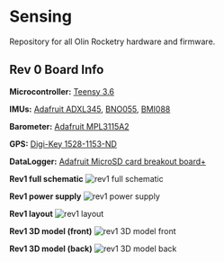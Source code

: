 # Sensing

Repository for all Olin Rocketry hardware and firmware.

## Rev 0 Board Info
**Microcontroller:** [Teensy 3.6](https://www.pjrc.com/teensy/card9a_rev1.pdf)

**IMUs:** [Adafruit ADXL345](https://www.analog.com/media/en/technical-documentation/data-sheets/ADXL345.pdf), [BNO055](https://learn.adafruit.com/adafruit-bno055-absolute-orientation-sensor), [BMI088](https://www.digikey.com/en/products/detail/bosch-sensortec/BMI088/8634936)

**Barometer:** [Adafruit MPL3115A2](https://www.adafruit.com/product/1893)

**GPS:** [Digi-Key 1528-1153-ND](https://www.digikey.com/en/products/detail/adafruit-industries-llc/746/5353613?fbclid=IwAR1ChauvkCDqRjbcs71UiFv6sAsISmPYLFTHTpNuU6t7yhCKm3buREd89cU)

**DataLogger:** [Adafruit MicroSD card breakout board+](https://www.adafruit.com/product/254)

**Rev1 full schematic**
![rev1 full schematic](https://i.imgur.com/GOZX6sa.png)

**Rev1 power supply**
![rev1 power supply](https://i.imgur.com/p5AxTMf.png)

**Rev1 layout**
![rev1 layout](https://i.imgur.com/rZatEaA.png)

**Rev1 3D model (front)**
![rev1 3D model front](https://i.imgur.com/OmVw67Q.png)

**Rev1 3D model (back)**
![rev1 3D model back](https://i.imgur.com/AYAkt0U.png)
